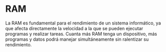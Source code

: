 # RAM
La RAM es fundamental para el rendimiento de un sistema informático, ya que afecta directamente la velocidad a la que se pueden ejecutar programas y realizar tareas. Cuanta más RAM tenga un dispositivo, más programas y datos podrá manejar simultáneamente sin ralentizar su rendimiento.
